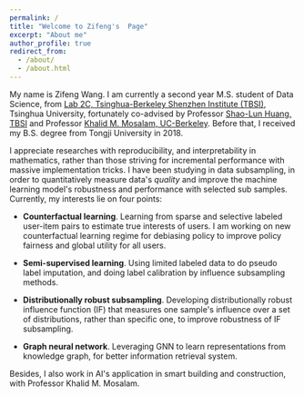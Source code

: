 ```yaml
---
permalink: /
title: "Welcome to Zifeng's  Page"
excerpt: "About me"
author_profile: true
redirect_from: 
  - /about/
  - /about.html
---
```


My name is Zifeng Wang. I am currently a second year M.S. student of Data Science, from [Lab 2C, Tsinghua-Berkeley Shenzhen Institute (TBSI)](https://tbsi.berkeley.edu/lab-2c-internet-things-societal-cyber-physical-systems), Tsinghua University, fortunately co-advised by Professor [Shao-Lun Huang, TBSI](https://www.tbsi.edu.cn/en/index.php?s=/cms/181.html) and Professor [Khalid M. Mosalam, UC-Berkeley](https://ce.berkeley.edu/people/faculty/mosalam). Before that, I received my B.S. degree from Tongji University in 2018.

I appreciate researches with reproducibility, and interpretability in mathematics, rather than those striving for incremental performance with massive implementation tricks.  I have been studying in data subsampling, in order to quantitatively measure data's *quality* and improve the machine learning model's robustness and performance with selected sub samples. Currently, my interests lie on four points:

- **Counterfactual learning**. Learning from sparse and selective labeled user-item pairs to estimate true interests of users. I am working on new counterfactual learning regime for debiasing policy to improve policy fairness and global utility for all users.

- **Semi-supervised learning**. Using limited labeled data to do pseudo label imputation, and doing label calibration by influence subsampling methods.

- **Distributionally robust subsampling**. Developing distributionally robust influence function (IF) that measures one sample's influence over a set of distributions, rather than specific one, to improve robustness of IF subsampling.

- **Graph neural network**. Leveraging GNN to learn representations from knowledge graph, for better information retrieval system.

Besides, I also work in AI's application in smart building and construction, with Professor Khalid M. Mosalam.

